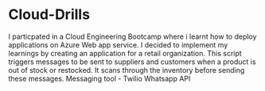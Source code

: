 # Cloud-Drills

I particpated in a Cloud Engineering Bootcamp where i learnt how to deploy applications on Azure Web app service. 
I decided to implement my learnings by creating an application for a retail organization.
This script triggers messages to be sent to suppliers and customers when a product is out of stock or restocked.
It scans through the inventory before sending these messages.
Messaging tool - Twilio Whatsapp API
